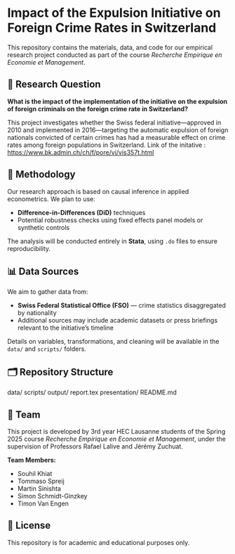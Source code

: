 # Impact of the Expulsion Initiative on Foreign Crime Rates in Switzerland

This repository contains the materials, data, and code for our empirical research project conducted as part of the course *Recherche Empirique en Economie et Management*.

## 📌 Research Question

**What is the impact of the implementation of the initiative on the expulsion of foreign criminals on the foreign crime rate in Switzerland?**

This project investigates whether the Swiss federal initiative—approved in 2010 and implemented in 2016—targeting the automatic expulsion of foreign nationals convicted of certain crimes has had a measurable effect on crime rates among foreign populations in Switzerland.
Link of the initative : https://www.bk.admin.ch/ch/f/pore/vi/vis357t.html

## 🧠 Methodology

Our research approach is based on causal inference in applied econometrics. We plan to use:
- **Difference-in-Differences (DiD)** techniques
- Potential robustness checks using fixed effects panel models or synthetic controls

The analysis will be conducted entirely in **Stata**, using `.do` files to ensure reproducibility.

## 📊 Data Sources

We aim to gather data from:
- **Swiss Federal Statistical Office (FSO)** — crime statistics disaggregated by nationality
- Additional sources may include academic datasets or press briefings relevant to the initiative’s timeline

Details on variables, transformations, and cleaning will be available in the `data/` and `scripts/` folders.

## 🗂️ Repository Structure
data/
scripts/
output/
report.tex
presentation/
README.md

## 👥 Team

This project is developed by 3rd year HEC Lausanne students of the Spring 2025 course *Recherche Empirique en Economie et Management*, under the supervision of Professors Rafael Lalive and Jérémy Zuchuat.

**Team Members:**
- Souhil Khiat
- Tommaso Spreij
- Martin Sinishta
- Simon Schmidt-Ginzkey
- Timon Van Engen

## 📄 License

This repository is for academic and educational purposes only.
